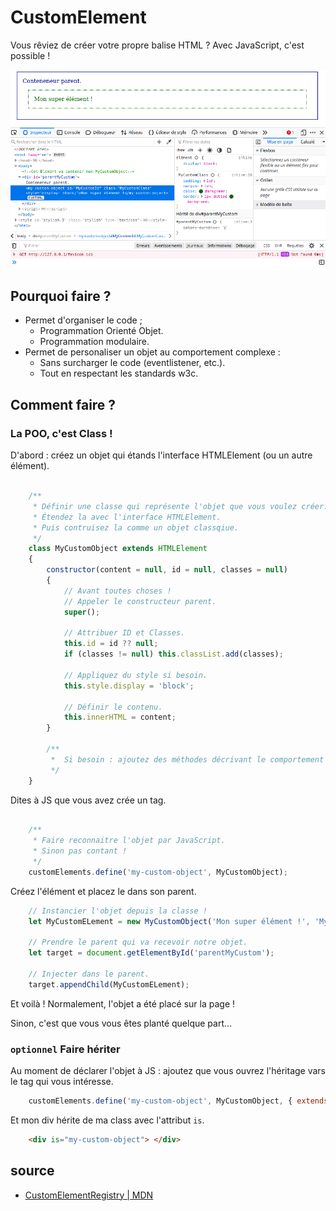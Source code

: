 # CustomElement

Vous rêviez de créer votre propre balise HTML ? 
Avec JavaScript, c'est possible ! 

![image](Screenshot_20210412_082346.png)

## Pourquoi faire ? 

* Permet d'organiser le code ; 
  * Programmation Orienté Objet. 
  * Programmation modulaire.
* Permet de personaliser un objet au comportement complexe :
  * Sans surcharger le code (eventlistener, etc.).
  * Tout en respectant les standards w3c.

## Comment faire ? 

### La POO, c'est Class ! 

D'abord : créez un objet qui étands l'interface HTMLElement (ou un autre élément).

```js

    /**
     * Définir une classe qui représente l'objet que vous voulez créer. 
     * Étendez la avec l'interface HTMLElement.
     * Puis contruisez la comme un objet classqiue. 
     */
    class MyCustomObject extends HTMLElement
    {
        constructor(content = null, id = null, classes = null)
        {
            // Avant toutes choses !
            // Appeler le constructeur parent.
            super();
            
            // Attribuer ID et Classes.
            this.id = id ?? null;
            if (classes != null) this.classList.add(classes); 

            // Appliquez du style si besoin.
            this.style.display = 'block';

            // Définir le contenu.
            this.innerHTML = content;
        }   

        /**
         *  Si besoin : ajoutez des méthodes décrivant le comportement de votre objet. 
         */
    }

```

Dites à JS que vous avez crée un tag. 

```js

    /**
     * Faire reconnaitre l'objet par JavaScript.
     * Sinon pas contant ! 
     */
    customElements.define('my-custom-object', MyCustomObject);
```

Créez l'élément et placez le dans son parent. 

```js
    // Instancier l'objet depuis la classe ! 
    let MyCustomELement = new MyCustomObject('Mon super élément !', 'MyCustomId', 'MyCustomClass');
    
    // Prendre le parent qui va recevoir notre objet.
    let target = document.getElementById('parentMyCustom');
    
    // Injecter dans le parent. 
    target.appendChild(MyCustomELement);

```

Et voilà ! Normalement, l'objet a été placé sur la page !

Sinon, c'est que vous vous êtes planté quelque part... 


### `optionnel` **Faire hériter**

Au moment de déclarer l'objet à JS : ajoutez que vous ouvrez l'héritage vars le tag qui vous intéresse. 

```js
    customElements.define('my-custom-object', MyCustomObject, { extends: 'div' });
```

Et mon div hérite de ma class avec l'attribut `is`. 
```html
    <div is="my-custom-object"> </div>
```

## source
* [CustomElementRegistry | MDN](https://developer.mozilla.org/en-US/docs/Web/API/CustomElementRegistry/define)
